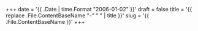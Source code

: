 +++
date = '{{ .Date | time.Format "2006-01-02"  }}'
draft = false
title = '{{ replace .File.ContentBaseName "-" " " | title }}'
slug = '{{ .File.ContentBaseName }}'
+++
